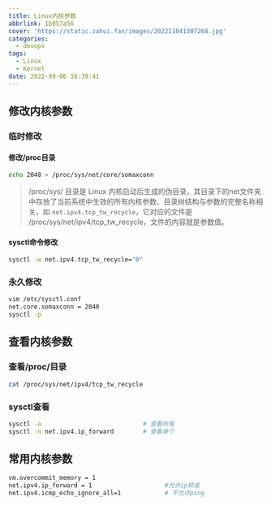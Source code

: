 ```yaml
---
title: Linux内核参数
abbrlink: 1b957a56
cover: 'https://static.zahui.fan/images/202211041307268.jpg'
categories:
  - devops
tags:
  - Linux
  - Kernel
date: 2022-09-06 16:39:41
---
```






## 修改内核参数

### 临时修改

#### 修改/proc目录

```bash
echo 2048 > /proc/sys/net/core/somaxconn
```

> /proc/sys/ 目录是 Linux 内核启动后生成的伪目录，其目录下的net文件夹中存放了当前系统中生效的所有内核参数、目录树结构与参数的完整名称相关，如 `net.ipv4.tcp_tw_recycle`，它对应的文件是 /proc/sys/net/ipv4/tcp_tw_recycle，文件的内容就是参数值。



#### sysctl命令修改

```bash
sysctl -w net.ipv4.tcp_tw_recycle="0"
```



### 永久修改

```bash
vim /etc/sysctl.conf
net.core.somaxconn = 2048
sysctl -p
```





## 查看内核参数

### 查看/proc/目录

```bash
cat /proc/sys/net/ipv4/tcp_tw_recycle
```



### sysctl查看

```bash
sysctl -a                            # 查看所有
sysctl -n net.ipv4.ip_forward        # 查看单个
```



## 常用内核参数

```bash
vm.overcommit_memory = 1
net.ipv4.ip_forward = 1                    #允许ip转发
net.ipv4.icmp_echo_ignore_all=1            # 不允许ping
```

